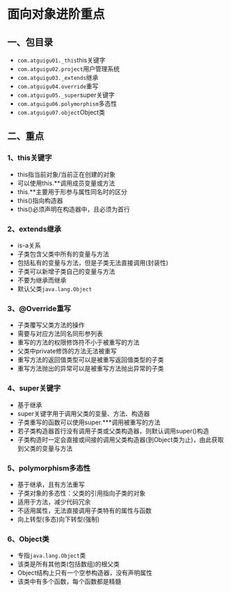 # 面向对象进阶重点

## 一、包目录

* `com.atguigu01._this`this关键字
* `com.atguigu02.project`用户管理系统
* `com.atguigu03._extends`继承
* `com.atguigu04.override`重写
* `com.atguigu05._super`super关键字
* `com.atguigu06.polymorphism`多态性
* `com.atguigu07.object`Object类

## 二、重点

### 1、this关键字

* this指当前对象/当前正在创建的对象
* 可以使用this.**调用成员变量或方法
* this.**主要用于形参与属性同名时的区分
* this()指向构造器
* this()必须声明在构造器中，且必须为首行

### 2、extends继承

* is-a关系
* 子类包含父类中所有的变量与方法
* 包括私有的变量与方法，但是子类无法直接调用(封装性)
* 子类可以新增子类自己的变量与方法
* 不要为继承而继承
* 默认父类`java.lang.Object`

### 3、@Override重写

* 子类覆写父类方法的操作
* 需要与对应方法同名同形参列表
* 重写的方法的权限修饰符不小于被重写的方法
* 父类中private修饰的方法无法被重写
* 重写方法的返回值类型可以是被重写返回值类型的子类
* 重写方法抛出的异常可以是被重写方法抛出异常的子类

### 4、super关键字

* 基于继承
* super关键字用于调用父类的变量、方法、构造器
* 子类重写的函数可以使用super.***调用被重写的方法
* 若子类构造器首行没有调用子类或父类构造器，则默认调用super()构造
* 子类构造时一定会直接或间接的调用父类构造器(到Object类为止)，由此获取到父类的变量与方法

### 5、polymorphism多态性

* 基于继承，且有方法重写
* 子类对象的多态性：父类的引用指向子类的对象
* 适用于方法，减少代码冗余
* 不适用属性，无法直接调用子类特有的属性与函数
* 向上转型(多态)向下转型(强制)

### 6、Object类

* 专指`java.lang.Object`类
* 该类是所有其他类(包括数组)的根父类
* Object结构上只有一个空参构造器，没有声明属性
* 该类中有多个函数，每个函数都是精髓